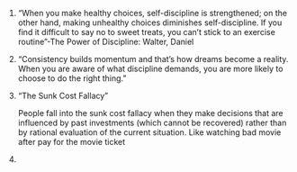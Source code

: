 1. “When you make healthy choices, self-discipline is strengthened; on the other hand, making unhealthy choices diminishes self-discipline. If you find it difficult to say no to sweet treats, you can’t stick to an exercise routine”-The Power of Discipline: Walter, Daniel

2. “Consistency builds momentum and that’s how dreams become a reality. When you are aware of what discipline demands, you are more likely to choose to do the right thing.”

3. “The Sunk Cost Fallacy”

   People fall into the sunk cost fallacy when they make decisions that are influenced by past investments (which cannot be recovered) rather than by rational evaluation of the current situation. Like watching bad movie after pay for the movie ticket

4.
